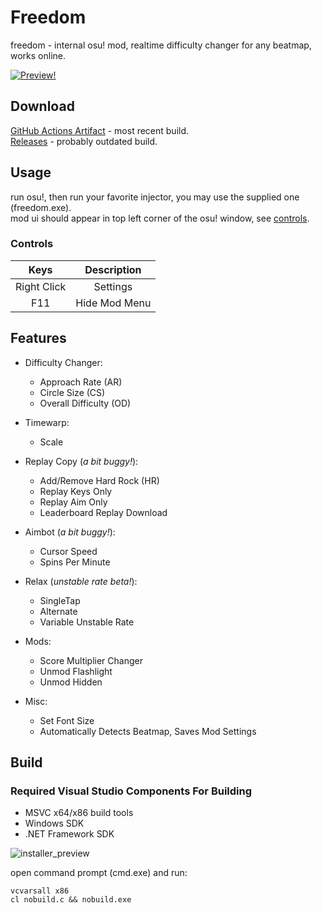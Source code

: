 # Freedom

freedom - internal osu! mod, realtime difficulty changer for any beatmap, works online.  

[![Preview!](https://user-images.githubusercontent.com/38132413/199610571-ea5dc5df-5b5e-40d1-89b7-3b9c6955c4e0.png)](https://github-production-user-asset-6210df.s3.amazonaws.com/88152063/262784473-398fc187-9d04-4ca4-935f-595b97aa3ed6.mp4)

## Download

[GitHub Actions Artifact](https://github.com/Ciremun/freedom/actions) - most recent build.  
[Releases](https://github.com/Ciremun/freedom/releases/latest) - probably outdated build.  

## Usage

run osu!, then run your favorite injector, you may use the supplied one (freedom.exe).  
mod ui should appear in top left corner of the osu! window, see [controls](#controls).  

### Controls

|    Keys     |   Description  |
|:-----------:|:--------------:|
| Right Click |    Settings    |
| F11         |  Hide Mod Menu |

## Features

- Difficulty Changer:
    * Approach Rate (AR)
    * Circle Size (CS)
    * Overall Difficulty (OD)

- Timewarp:
    * Scale

- Replay Copy (*a bit buggy!*):
    * Add/Remove Hard Rock (HR)
    * Replay Keys Only
    * Replay Aim Only
    * Leaderboard Replay Download

- Aimbot (*a bit buggy!*):
    * Cursor Speed
    * Spins Per Minute

- Relax (*unstable rate beta!*):
    * SingleTap
    * Alternate
    * Variable Unstable Rate

- Mods:
    * Score Multiplier Changer
    * Unmod Flashlight
    * Unmod Hidden

- Misc:
    * Set Font Size
    * Automatically Detects Beatmap, Saves Mod Settings

## Build

### Required Visual Studio Components For Building

* MSVC x64/x86 build tools
* Windows SDK
* .NET Framework SDK

![installer_preview](https://user-images.githubusercontent.com/38132413/199610177-89f05acc-c1ff-4656-9839-2abf66ffd126.png)  

open command prompt (cmd.exe) and run:  

    vcvarsall x86
    cl nobuild.c && nobuild.exe

